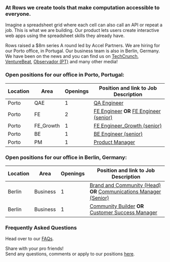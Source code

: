 ### At Rows we create tools that make computation accessible to everyone.

Imagine a spreadsheet grid where each cell can also call an API or repeat a job. This is what we are building. Our product lets users create interactive web apps using the spreadsheet skills they already have.

Rows raised a $8m series A round led by Accel Partners. We are hiring for our Porto office, in Portugal. Our business team is also in Berlin, Germany. We have been on the news and you can find us on [TechCrunch](https://tcrn.ch/2LnB1r0), [VentureBeat](https://bit.ly/2IGwgHS), [Observador (PT)](https://bit.ly/2rZV0Ar) and many other media!

### Open positions for our office in Porto, Portugal:

| Location        | Area         | Openings | Position and link to Job Description |
| --------------- | ------------ | -------- | --------------- |
|Porto            | QAE          | 1        | [QA Engineer](/job%20descriptions/QA%20Engineer.md) |
|Porto            | FE           | 2        | [FE Engineer](/job%20descriptions/FE%20engineer_Porto.md) **OR** [FE Engineer (senior)](/job%20descriptions/FE%20engineer%20(senior)_Porto.md) |    
|Porto            | FE_Growth    | 1        | [FE Engineer_Growth (senior)](/job%20descriptions/FE%20engineer%20Growth%20Team%20(senior)_Porto.md)|
|Porto            | BE           | 1        | [BE Engineer (senior)](/job%20descriptions/BE%20engineer%20(senior)_Porto.md) |
|Porto            | PM           | 1        | [Product Manager](/job%20descriptions/Product%20Manager_Porto.md)|


### Open positions for our office in Berlin, Germany:

| Location        | Area         | Openings | Position and link to Job Description |
| --------------- | ------------ | -------- | --------------- |
|Berlin           | Business     | 1        | [Brand and Community (Head)](/job%20descriptions/Brand%20and%20Community%20(Head)_Berlin.md) **OR** [Communications Manager (Senior)](/job%20descriptions/Communications%20Manager%20(Senior).md) |
|Berlin           | Business     | 1        | [Community Builder](/job%20descriptions/Community%20Builder_Berlin.md) **OR** [Customer Success Manager](/job%20descriptions/Customer%20Success%20Manager_Berlin.md)      |

### Frequently Asked Questions
Head over to our [FAQs](/FAQs.md).

Share with your pro friends!  
Send any questions, comments or apply to our positions [here](mailto:join@rows.com).
